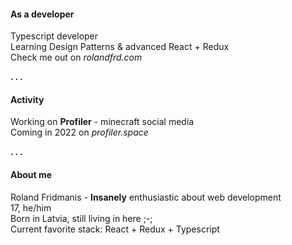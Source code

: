 <h4>As a developer</h4>
Typescript developer</br>
Learning Design Patterns & advanced React + Redux</br>
Check me out on <i>rolandfrd.com</i><p></p>
<p><b>. . .</b></p>
<h4>Activity</h4>
Working on <b>Profiler</b> - minecraft social media</br>
Coming in 2022 on <i>profiler.space</i><p></p>
<p><b>. . .</b></p>
<h4>About  me</h4>
Roland Fridmanis - <b>Insanely</b> enthusiastic about web development </br>
17, he/him </br>
Born in Latvia, still living in here ;-; </br>
Current favorite stack: React + Redux + Typescript
